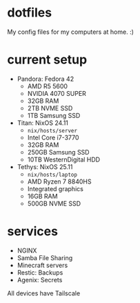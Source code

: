 # dotfiles

My config files for my computers at home. :)

# current setup
- Pandora: Fedora 42
  - AMD R5 5600
  - NVIDIA 4070 SUPER
  - 32GB RAM
  - 2TB NVME SSD
  - 1TB Samsung SSD
- Titan: NixOS 24.11
  - `nix/hosts/server`
  - Intel Core i7-3770
  - 32GB RAM
  - 250GB Samsung SSD
  - 10TB WesternDigital HDD
- Tethys: NixOS 25.11
  - `nix/hosts/laptop`
  - AMD Ryzen 7 8840HS
  - Integrated graphics
  - 16GB RAM
  - 500GB NVME SSD

# services
  - NGINX
  - Samba File Sharing
  - Minecraft servers
  - Restic: Backups
  - Agenix: Secrets

All devices have Tailscale
